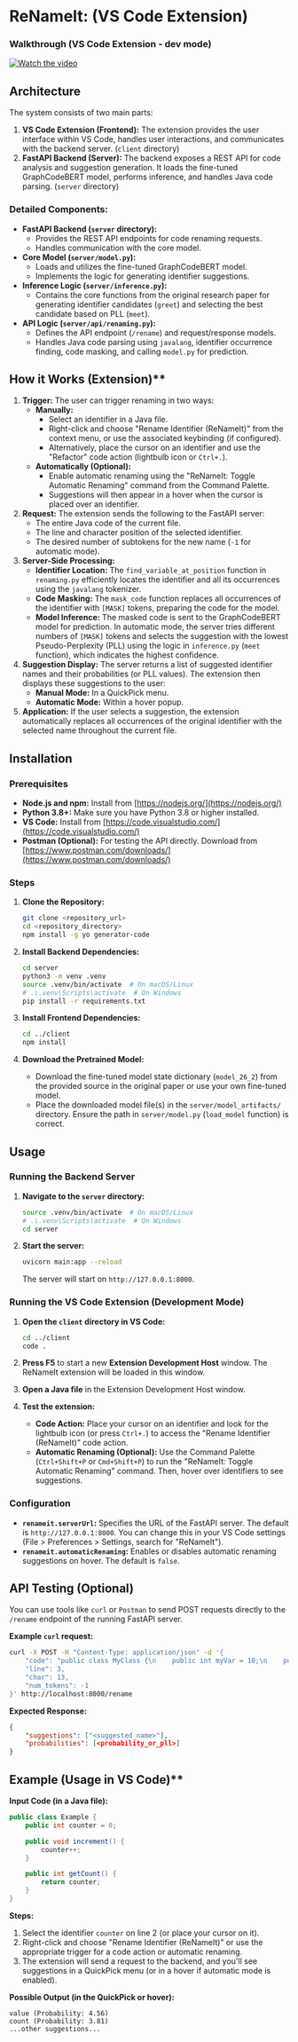 

# ReNameIt: (VS Code Extension)


### Walkthrough (VS Code Extension - dev mode)

[![Watch the video](misc/first.png)](https://youtu.be/hvkGQlqxshU)
## Architecture

The system consists of two main parts:

1. **VS Code Extension (Frontend):** The extension provides the user interface within VS Code, handles user interactions, and communicates with the backend server. (`client` directory)
2. **FastAPI Backend (Server):** The backend exposes a REST API for code analysis and suggestion generation. It loads the fine-tuned GraphCodeBERT model, performs inference, and handles Java code parsing. (`server` directory)

### Detailed Components:

*   **FastAPI Backend (`server` directory):**
    *   Provides the REST API endpoints for code renaming requests.
    *   Handles communication with the core model.
*   **Core Model (`server/model.py`):**
    *   Loads and utilizes the fine-tuned GraphCodeBERT model.
    *   Implements the logic for generating identifier suggestions.
*   **Inference Logic (`server/inference.py`):**
    *   Contains the core functions from the original research paper for generating identifier candidates (`greet`) and selecting the best candidate based on PLL (`meet`).
*   **API Logic (`server/api/renaming.py`):**
    *   Defines the API endpoint (`/rename`) and request/response models.
    *   Handles Java code parsing using `javalang`, identifier occurrence finding, code masking, and calling `model.py` for prediction.

## How it Works (Extension)**

1. **Trigger:** The user can trigger renaming in two ways:
    *   **Manually:**
        *   Select an identifier in a Java file.
        *   Right-click and choose "Rename Identifier (ReNameIt)" from the context menu, or use the associated keybinding (if configured).
        *   Alternatively, place the cursor on an identifier and use the "Refactor" code action (lightbulb icon or `Ctrl+.`).
    *   **Automatically (Optional):**
        *   Enable automatic renaming using the "ReNameIt: Toggle Automatic Renaming" command from the Command Palette.
        *   Suggestions will then appear in a hover when the cursor is placed over an identifier.
2. **Request:** The extension sends the following to the FastAPI server:
    *   The entire Java code of the current file.
    *   The line and character position of the selected identifier.
    *   The desired number of subtokens for the new name (`-1` for automatic mode).
3. **Server-Side Processing:**
    *   **Identifier Location:** The `find_variable_at_position` function in `renaming.py` efficiently locates the identifier and all its occurrences using the `javalang` tokenizer.
    *   **Code Masking:** The `mask_code` function replaces all occurrences of the identifier with `[MASK]` tokens, preparing the code for the model.
    *   **Model Inference:** The masked code is sent to the GraphCodeBERT model for prediction. In automatic mode, the server tries different numbers of `[MASK]` tokens and selects the suggestion with the lowest Pseudo-Perplexity (PLL) using the logic in `inference.py` (`meet` function), which indicates the highest confidence.
4. **Suggestion Display:** The server returns a list of suggested identifier names and their probabilities (or PLL values). The extension then displays these suggestions to the user:
    *   **Manual Mode:** In a QuickPick menu.
    *   **Automatic Mode:** Within a hover popup.
5. **Application:** If the user selects a suggestion, the extension automatically replaces all occurrences of the original identifier with the selected name throughout the current file.

## Installation

### Prerequisites

*   **Node.js and npm:** Install from [https://nodejs.org/](https://nodejs.org/)
*   **Python 3.8+:**  Make sure you have Python 3.8 or higher installed.
*   **VS Code:** Install from [https://code.visualstudio.com/](https://code.visualstudio.com/)
*   **Postman (Optional):** For testing the API directly. Download from [https://www.postman.com/downloads/](https://www.postman.com/downloads/)

### Steps

1. **Clone the Repository:**

    ```bash
    git clone <repository_url>
    cd <repository_directory>
    npm install -g yo generator-code
    ```

2. **Install Backend Dependencies:**

    ```bash
    cd server
    python3 -m venv .venv
    source .venv/bin/activate  # On macOS/Linux
    # .\.venv\Scripts\activate  # On Windows
    pip install -r requirements.txt
    ```

3. **Install Frontend Dependencies:**

    ```bash
    cd ../client
    npm install
    ```

4. **Download the Pretrained Model:**

    *   Download the fine-tuned model state dictionary (`model_26_2`) from the provided source in the original paper or use your own fine-tuned model.
    *   Place the downloaded model file(s) in the `server/model_artifacts/` directory. Ensure the path in `server/model.py` (`load_model` function) is correct.

## Usage

### Running the Backend Server

1. **Navigate to the `server` directory:**
    ```bash
    source .venv/bin/activate  # On macOS/Linux
    # .\.venv\Scripts\activate  # On Windows
    cd server
    ```

2. **Start the server:**
    ```bash
    uvicorn main:app --reload
    ```
    The server will start on `http://127.0.0.1:8000`.

### Running the VS Code Extension (Development Mode)

1. **Open the `client` directory in VS Code:**
    ```bash
    cd ../client
    code .
    ```

2. **Press F5** to start a new **Extension Development Host** window. The ReNameIt extension will be loaded in this window.

3. **Open a Java file** in the Extension Development Host window.

4. **Test the extension:**
    *   **Code Action:** Place your cursor on an identifier and look for the lightbulb icon (or press `Ctrl+.`) to access the "Rename Identifier (ReNameIt)" code action.
    *   **Automatic Renaming (Optional):** Use the Command Palette (`Ctrl+Shift+P` or `Cmd+Shift+P`) to run the "ReNameIt: Toggle Automatic Renaming" command. Then, hover over identifiers to see suggestions.


### Configuration

*   **`renameit.serverUrl`:** Specifies the URL of the FastAPI server. The default is `http://127.0.0.1:8000`. You can change this in your VS Code settings (File > Preferences > Settings, search for "ReNameIt").
*   **`renameit.automaticRenaming`:** Enables or disables automatic renaming suggestions on hover. The default is `false`.

## API Testing (Optional)

You can use tools like `curl` or `Postman` to send POST requests directly to the `/rename` endpoint of the running FastAPI server.

**Example `curl` request:**

```bash
curl -X POST -H "Content-Type: application/json" -d '{
    "code": "public class MyClass {\n    public int myVar = 10;\n    public void myMethod() {\n        int x = myVar + 5;\n        System.out.println(x);\n    }\n}",
    "line": 3,
    "char": 13,
    "num_tokens": -1
}' http://localhost:8000/rename
```

**Expected Response:**

```json
{
    "suggestions": ["<suggested_name>"],
    "probabilities": [<probability_or_pll>]
}
```

## Example (Usage in VS Code)**

**Input Code (in a Java file):**

```java
public class Example {
    public int counter = 0;

    public void increment() {
        counter++;
    }

    public int getCount() {
        return counter;
    }
}
```

**Steps:**

1. Select the identifier `counter` on line 2 (or place your cursor on it).
2. Right-click and choose "Rename Identifier (ReNameIt)" or use the appropriate trigger for a code action or automatic renaming.
3. The extension will send a request to the backend, and you'll see suggestions in a QuickPick menu (or in a hover if automatic mode is enabled).

**Possible Output (in the QuickPick or hover):**

```
value (Probability: 4.56)
count (Probability: 3.81)
...other suggestions...
```
